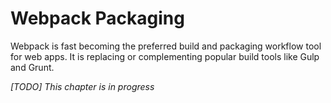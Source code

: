 # Webpack Packaging

Webpack is fast becoming the preferred build and packaging workflow tool for web apps. It is replacing or complementing popular build tools like Gulp and Grunt.

*[TODO] This chapter is in progress*
